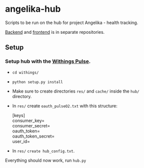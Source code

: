 angelika-hub
============

Scripts to be run on the hub for project Angelika - health tracking.

[Backend](https://github.com/sigurdsa/angelika-api/) and [frontend](https://github.com/iver56/angelika-web) is in separate repositories.

## Setup

### Setup hub with the [Withings Pulse](http://www.withings.com/eu/withings-pulse.html).
* `cd withings/`
* `python setup.py install`
* Make sure to create directories `res/` and `cache/` inside the `hub/` directory. 
* In `res/` create `oauth_pulseO2.txt` with this structure:

   [keys]  
   consumer_key=  
   consumer_secret=  
   oauth_token=  
   oauth_token_secret=  
   user_id=  

* In `res/` `create hub_config.txt`.

Everything should now work, run `hub.py`
